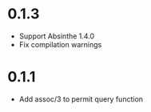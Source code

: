 # 0.1.3

- Support Absinthe 1.4.0
- Fix compilation warnings

# 0.1.1

- Add assoc/3 to permit query function
